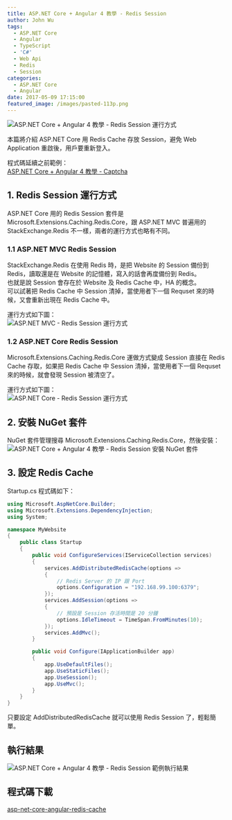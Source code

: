 ```yaml
---
title: ASP.NET Core + Angular 4 教學 - Redis Session
author: John Wu
tags:
  - ASP.NET Core
  - Angular
  - TypeScript
  - 'C#'
  - Web Api
  - Redis
  - Session
categories:
  - ASP.NET Core
  - Angular
date: 2017-05-09 17:15:00
featured_image: /images/pasted-113p.png
---
```

![ASP.NET Core + Angular 4 教學 - Redis Session 運行方式](/images/pasted-113p.png)

本篇將介紹 ASP.NET Core 用 Redis Cache 存放 Session，避免 Web Application 重啟後，用戶要重新登入。  

<!-- more -->

程式碼延續之前範例：  
[ASP.NET Core + Angular 4 教學 - Captcha](/article/asp-net-core-angular-4-教學-captcha.html)  

## 1. Redis Session 運行方式

ASP.NET Core 用的 Redis Session 套件是 Microsoft.Extensions.Caching.Redis.Core，跟 ASP.NET MVC 普遍用的 StackExchange.Redis 不一樣，兩者的運行方式也略有不同。  

### 1.1 ASP.NET MVC Redis Session

StackExchange.Redis 在使用 Redis 時，是把 Website 的 Session 備份到 Redis，讀取還是在 Website 的記憶體，寫入的話會再度備份到 Redis。  
也就是說 Session 會存在於 Website 及 Redis Cache 中，HA 的概念。  
可以試著把 Redis Cache 中 Session 清掉，當使用者下一個 Requset 來的時候，又會重新出現在  Redis Cache 中。  

運行方式如下圖：  
![ASP.NET MVC - Redis Session 運行方式](/images/pasted-112.gif)

### 1.2 ASP.NET Core Redis Session

Microsoft.Extensions.Caching.Redis.Core 運做方式變成 Session 直接在 Redis Cache 存取，如果把 Redis Cache 中 Session 清掉，當使用者下一個 Requset 來的時候，就會發現 Session 被清空了。  

運行方式如下圖：  
![ASP.NET Core - Redis Session 運行方式](/images/pasted-113.gif)

## 2. 安裝 NuGet 套件

NuGet 套件管理搜尋 Microsoft.Extensions.Caching.Redis.Core，然後安裝：
![ASP.NET Core + Angular 4 教學 - Redis Session 安裝 NuGet 套件](/images/pasted-111.png)

## 3. 設定 Redis Cache

Startup.cs 程式碼如下：
```cs
using Microsoft.AspNetCore.Builder;
using Microsoft.Extensions.DependencyInjection;
using System;

namespace MyWebsite
{
    public class Startup
    {
        public void ConfigureServices(IServiceCollection services)
        {
            services.AddDistributedRedisCache(options =>
            {
                // Redis Server 的 IP 跟 Port
                options.Configuration = "192.168.99.100:6379";
            });
            services.AddSession(options =>
            {
                // 預設是 Session 存活時間是 20 分鐘
                options.IdleTimeout = TimeSpan.FromMinutes(10);
            });
            services.AddMvc();
        }

        public void Configure(IApplicationBuilder app)
        {
            app.UseDefaultFiles();
            app.UseStaticFiles();
            app.UseSession();
            app.UseMvc();
        }
    }
}
```

只要設定 AddDistributedRedisCache 就可以使用 Redis Session 了，輕鬆簡單。 

## 執行結果

![ASP.NET Core + Angular 4 教學 - Redis Session 範例執行結果](/images/pasted-111.gif)

## 程式碼下載

[asp-net-core-angular-redis-cache](https://github.com/johnwu1114/asp-net-core-angular-redis-cache)